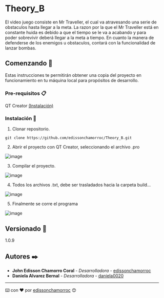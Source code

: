 # Theory_B

El video juego consiste en Mr Traveller, el cual va atravesando
una serie de obstaculos hasta llegar a la meta. La razon por la que el Mr Traveller
está en constante huida es debido a que el tiempo se le va a acabando y
para poder sobrevivir deberá llegar a la meta a tiempo. En cuanto la manera de defenderse de los enemigos u obstaculos,
contará con la funcionalidad de lanzar bombas.

## Comenzando 🚀

Estas instrucciones te permitirán obtener una copia del proyecto en funcionamiento en tu máquina local para propósitos de desarrollo.

### Pre-requisitos 📋

QT Creator [(Instalación)](https://www.youtube.com/watch?v=gLm6BtGqdog&ab_channel=Programaci%C3%B3nDesdeCero)

### Instalación 🔧

1. Clonar repositorio.
```
git clone https://github.com/edissonchamorroc/Theory_B.git

```
2. Abrir el proyecto con QT Creator, seleccionando el archivo .pro

![image](https://user-images.githubusercontent.com/71468355/217542708-fe006755-98e0-460f-9c1d-1ab9169fcbee.png)

3. Compilar el proyecto.

![image](https://user-images.githubusercontent.com/71468355/217543445-ae81a6eb-e72e-4e9f-9f0f-9bde6e150841.png)

4. Todos los archivos .txt, debe ser trasladados hacia la carpeta build...

![image](https://user-images.githubusercontent.com/71468355/217543539-0a863899-55f9-41dc-a857-97a1f8393a97.png)

5. Finalmente se corre el programa

![image](https://user-images.githubusercontent.com/71468355/217543648-d4260b1b-b373-421c-a82e-5c6a92b1f633.png)


## Versionado 📌

1.0.9

## Autores ✒️

* **John Edisson Chamorro Coral** - *Desarrolladora* - [edissonchamorroc](https://github.com/edissonchamorroc)
* **Daniela Alvarez Bernal** - *Desarrolladora* - [daniela0020](https://github.com/daniela0020)


---
⌨️ con ❤️ por [edissonchamorroc](https://github.com/edissonchamorroc) 😊
